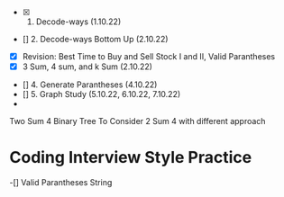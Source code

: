 - [x] 1. Decode-ways (1.10.22)
- [] 2. Decode-ways Bottom Up (2.10.22)
- [x] Revision: Best Time to Buy and Sell Stock I and II, Valid Parantheses
- [x] 3 Sum, 4 sum, and k Sum (2.10.22)
- [] 4. Generate Parantheses (4.10.22)
- [] 5. Graph Study (5.10.22, 6.10.22, 7.10.22)
- 
Two Sum 4 Binary Tree
To Consider 2 Sum 4 with different approach

Coding Interview Style Practice
==============================
-[] Valid Parantheses String


